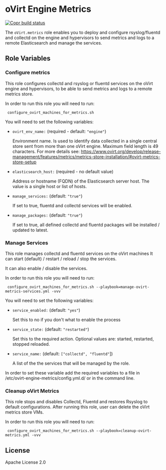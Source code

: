 oVirt Engine Metrics
====================
[![Copr build status](https://copr.fedorainfracloud.org/coprs/ovirt/ovirt-master-snapshot/package/ovirt-engine-metrics/status_image/last_build.png)](https://copr.fedorainfracloud.org/coprs/ovirt/ovirt-master-snapshot/package/ovirt-engine-metrics/)

The `oVirt.metrics` role enables you to deploy and configure rsyslog/fluentd and collectd on the engine and hypervisors to send metrics and logs to a remote Elasticsearch
and manage the services.

Role Variables
--------------

### Configure metrics
This role configures collectd and rsyslog or fluentd services on the oVirt engine and hypervisors,
to be able to send metrics and logs to a remote metrics store.

In order to run this role you will need to run:

     configure_ovirt_machines_for_metrics.sh

You will need to set the following variables:

- `ovirt_env_name:` (required - default: `"engine"`)

  Environment name. Is used to identify data collected in a single central
  store sent from more than one oVirt engine.
  Maximum field length is 49 characters.
  For more details see:
  https://www.ovirt.org/develop/release-management/features/metrics/metrics-store-installation/#ovirt-metrics-store-setup

- `elasticsearch_host:` (required - no default value)

  Address or hostname (FQDN) of the Elasticsearch server host. The value is a single host or list of hosts.

- `manage_services:` (default: `"true"`)

  If set to true, fluentd and collectd services will be enabled.

- `manage_packages:` (default: `"true"`)

  If set to true, all defined collectd and fluentd packages will be installed / updated to latest.


### Manage Services
This role manages collectd and fluentd services on the oVirt machines
It can start (default) / restart / reload / stop the services.

It can also enable / disable the services.


In order to run this role you will need to run:

     configure_ovirt_machines_for_metrics.sh --playbook=manage-ovirt-metrics-services.yml -vvv


You will need to set the following variables:

- `service_enabled:`  (default: `"yes"`)

  Set this to no if you don't what to enable the process

- `service_state:` (default: `"restarted"`)

  Set this to the required action. Optional values are: started, restarted, stopped reloaded.

- `service_name:` (default: `["collectd", "fluentd"`])

  A list of the the services that will be managed by the role.

In order to set these variable add the required variables to a file in
/etc/ovirt-engine-metrics/config.yml.d/ or in the command line.

### Cleanup oVirt Metrics
This role stops and disables Collectd, Fluentd and restores Rsyslog to default configurations.
After running this role, user can delete the oVirt metrics store VMs.

In order to run this role you will need to run:

     configure_ovirt_machines_for_metrics.sh --playbook=cleanup-ovirt-metrics.yml -vvv


License
-------

Apache License 2.0

